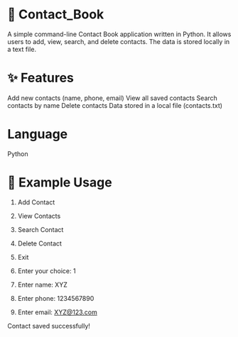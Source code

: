 # 📒 Contact_Book
A simple command-line Contact Book application written in Python. It allows users to add, view, search, and delete contacts. The data is stored locally in a text file.

# ✨ Features
Add new contacts (name, phone, email)
View all saved contacts
Search contacts by name
Delete contacts
Data stored in a local file (contacts.txt)

# Language
Python

# 🧾 Example Usage
1. Add Contact
2. View Contacts
3. Search Contact
4. Delete Contact
5. Exit
   
1. Enter your choice: 1
2. Enter name: XYZ
3. Enter phone: 1234567890
4. Enter email: XYZ@123.com

Contact saved successfully!
